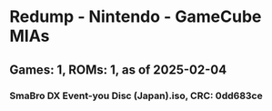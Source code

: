# Redump - Nintendo - GameCube MIAs
## Games: 1, ROMs: 1, as of 2025-02-04
### SmaBro DX Event-you Disc (Japan).iso, CRC: 0dd683ce
